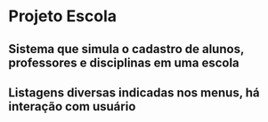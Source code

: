 # Projeto Escola
## Sistema que simula o cadastro de alunos, professores e disciplinas em uma escola
## Listagens diversas indicadas nos menus, há interação com usuário